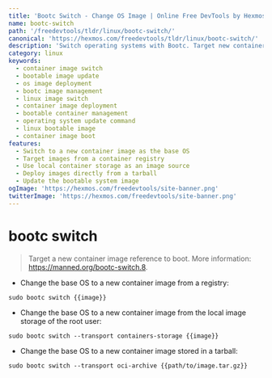 ```yaml
---
title: 'Bootc Switch - Change OS Image | Online Free DevTools by Hexmos'
name: bootc-switch
path: '/freedevtools/tldr/linux/bootc-switch/'
canonical: 'https://hexmos.com/freedevtools/tldr/linux/bootc-switch/'
description: 'Switch operating systems with Bootc. Target new container images and update your system seamlessly. Free online tool, no registration required.'
category: linux
keywords:
  - container image switch
  - bootable image update
  - os image deployment
  - bootc image management
  - linux image switch
  - container image deployment
  - bootable container management
  - operating system update command
  - linux bootable image
  - container image boot
features:
  - Switch to a new container image as the base OS
  - Target images from a container registry
  - Use local container storage as an image source
  - Deploy images directly from a tarball
  - Update the bootable system image
ogImage: 'https://hexmos.com/freedevtools/site-banner.png'
twitterImage: 'https://hexmos.com/freedevtools/site-banner.png'
---
```


# bootc switch

> Target a new container image reference to boot.
> More information: <https://manned.org/bootc-switch.8>.

- Change the base OS to a new container image from a registry:

`sudo bootc switch {{image}}`

- Change the base OS to a new container image from the local image storage of the root user:

`sudo bootc switch --transport containers-storage {{image}}`

- Change the base OS to a new container image stored in a tarball:

`sudo bootc switch --transport oci-archive {{path/to/image.tar.gz}}`

